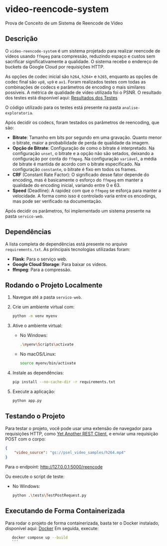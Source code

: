 # video-reencode-system

Prova de Conceito de um Sistema de Reencode de Vídeo

## Descrição

O `video-reencode-system` é um sistema projetado para realizar reencode de vídeos usando `ffmpeg` para compressão, reduzindo espaço e custos sem sacrificar significativamente a qualidade. O sistema recebe o endereço de buckets da Google Cloud por requisições HTTP.

As opções de codec inicial são `h264`, `h264+` e `h265`, enquanto as opções de codec final são `vp8`, `vp9` e `av1`. Foram realizados testes com todas as combinações de codecs e parâmetros de encoding o mais similares possíveis. A métrica de qualidade de vídeo utilizada foi o PSNR. O resultado dos testes está disponível aqui: [Resultados dos Testes](https://docs.google.com/spreadsheets/d/1KBaI0MCrLNDGIszJqN0JJTRdKTZj6Jkiqy6kdszg2xM/edit?usp=sharing)

O código utilizado para os testes está presente na pasta `analise-exploratoria`.

Após decidir os codecs, foram testados os parâmetros de reencoding, que são:

- **Bitrate**: Tamanho em bits por segundo em uma gravação. Quanto menor o bitrate, maior a probabilidade de perda de qualidade da imagem.
- **Opção de Bitrate**: Configuração de como o bitrate é interpretado. Na configuração `unset`, o bitrate e a opção não são setados, deixando a configuração por conta do `ffmpeg`. Na configuração `variável`, a média de bitrate é mantida de acordo com o bitrate especificado. Na configuração `constante`, o bitrate é fixo em todos os frames.
- **CRF** (Constant Rate Factor): O significado desse fator depende do encoding, mas é basicamente o esforço do `ffmpeg` em manter a qualidade do encoding inicial, variando entre 0 e 63.
- **Speed** (Deadline): A rapidez com que o `ffmpeg` se esforça para manter a velocidade. A forma como isso é controlado varia entre os encodings, mas pode ser verificado na documentação.

Após decidir os parâmetros, foi implementado um sistema presente na pasta `servico-web`.

## Dependências

A lista completa de dependências está presente no arquivo `requirements.txt`. As principais tecnologias utilizadas foram:

- **Flask**: Para o serviço web.
- **Google Cloud Storage**: Para baixar os vídeos.
- **ffmpeg**: Para a compressão.

## Rodando o Projeto Localmente

1. Navegue até a pasta `servico-web`.

2. Crie um ambiente virtual com:

    ```bash
    python -m venv myenv
    ```

3. Ative o ambiente virtual:

   - No Windows:

     ```bash
     .\myenv\Scripts\activate
     ```

   - No macOS/Linux:

     ```bash
     source myenv/bin/activate
     ```

4. Instale as dependências:

    ```bash
    pip install --no-cache-dir -r requirements.txt
    ```

5. Execute a aplicação:

    ```bash
    python app.py
    ```

## Testando o Projeto

Para testar o projeto, você pode usar uma extensão de navegador para requisições HTTP, como [Yet Another REST Client](https://chromewebstore.google.com/detail/yet-another-rest-client/ehafadccdcdedbhcbddihehiodgcddpl), e enviar uma requisição POST com o corpo:

```json
{
    "video_source": "gs://psel_video_samples/h264.mp4"
}
```
Para o endpoint: http://127.0.0.1:5000/reencode

Ou execute o script de teste:
- No Windows:
    ```bash
    python .\tests\TestPostRequest.py
    ```

## Executando de Forma Containerizada

Para rodar o projeto de forma containerizada, basta ter o Docker instalado, disponível aqui: [Docker](https://www.docker.com) Em seguida, execute:

 ```bash
    docker compose up --build
    ```